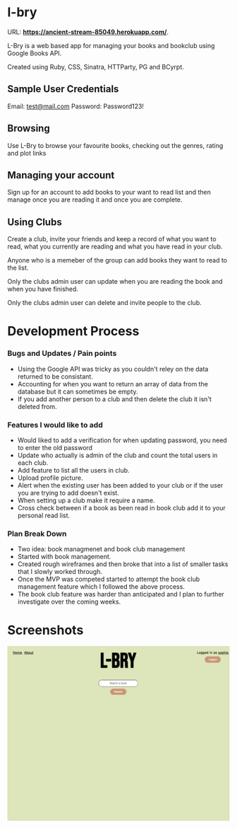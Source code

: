 # l-bry

URL: **https://ancient-stream-85049.herokuapp.com/**.

L-Bry is a web based app for managing your books and bookclub using Google Books API.

Created using Ruby, CSS, Sinatra, HTTParty, PG and BCyrpt.

## Sample User Credentials

Email: test@mail.com
Password: Password123!

## Browsing 
Use L-Bry to browse your favourite books, checking out the genres, rating and plot links

## Managing your account 
Sign up for an account to add books to your want to read list and then manage once you are reading it and once you are complete.

## Using Clubs
Create a club, invite your friends and keep a record of what you want to read, what you currently are reading and what you have read in your club.

Anyone who is a memeber of the group can add books they want to read to the list.

Only the clubs admin user can update when you are reading the book and when you have finished.

Only the clubs admin user can delete and invite people to the club.

# Development Process

### Bugs and Updates / Pain points

- Using the Google API was tricky as you couldn't reley on the data returned to be consistant.
- Accounting for when you want to return an array of data from the database but it can sometimes be empty.
- If you add another person to a club and then delete the club it isn't deleted from.

### Features I would like to add

- Would liked to add a verification for when updating password, you need to enter the old password
- Update who actually is admin of the club and count the total users in each club.
- Add feature to list all the users in club.
- Upload profile picture.
- Alert when the existing user has been added to your club or if the user you are trying to add doesn't exist.
- When setting up a club make it require a name.
- Cross check between if a book as been read in book club add it to your personal read list.

### Plan Break Down

- Two idea: book managmenet and book club management
- Started with book management.
- Created rough wireframes and then broke that into a list of smaller tasks that I slowly worked through.
- Once the MVP was competed started to attempt the book club management feature which I followed the above process.
- The book club feature was harder than anticipated and I plan to further investigate over the coming weeks.

# Screenshots 

![alt text](https://github.com/stow31/l-bry/blob/main/screenshots/lbry-homepage.png)